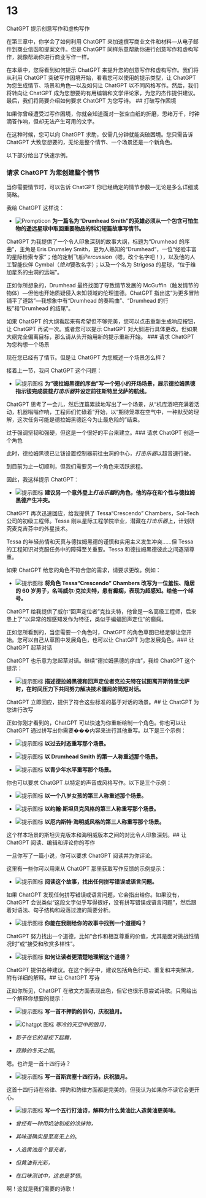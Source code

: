 # 13

ChatGPT 提示创意写作和虚构写作

在第三章中，你学会了如何利用 ChatGPT 来加速撰写商业文件和材料—从电子邮件到商业信函和提案文件。但是 ChatGPT 同样乐意帮助你进行创意写作和虚构写作，就像帮助你进行商业写作一样。

在本章中，您将看到如何提示 ChatGPT 来提升您的创意写作和虚构写作。我们将从利用 ChatGPT 突破写作困境开始，看看您可以使用的提示类型，让 ChatGPT 为您生成情节、场景和角色—以及如何让 ChatGPT 以不同风格写作。然后，我们将转向让 ChatGPT 成为您想要的有用编辑和文学评论家，为您的杰作提供建议。最后，我们将简要介绍如何要求 ChatGPT 为您写诗。  ## 打破写作困境

如果你曾经遭受过写作困境，你就会知道面对一张空白纸的折磨，思绪万千，时钟滴答作响，但却无法产生可用的文字。

在这种时候，您可以向 ChatGPT 求助，仅需几分钟就能突破困境。您只需告诉 ChatGPT 大致您想要的，无论是整个情节、一个场景还是一个新角色。

以下部分给出了快速示例。

### 请求 ChatGPT 为您创建整个情节

当你需要情节时，可以告诉 ChatGPT 你已经确定的情节参数—无论是多么详细或简略。

我给 ChatGPT 这样说：

+   ![Prompticon](img/prompticon.png) **为一篇名为“Drumhead Smith”的英雄必须从一个包含可怕生物的遥远星球中取回重要物品的科幻短篇故事写情节。**

ChatGPT 为我提供了一个令人印象深刻的故事大纲，标题为“Drumhead 的序曲”，主角是 Eris Drumsley Smith，更为人熟知的“Drumhead”，一位“经验丰富的星际检索专家”；他的定制飞船*Percussion*（嗯，改个名字吧！），以及他的人工智能伙伴 Cymbal（*绝对*要改名字）；以及一个名为 Strigosa 的星球，“位于维加星系的虫洞的远端”。

正如你所想象的，Drumhead 最终找回了导致情节发展的 McGuffin（触发情节的物体）—但他也开始质疑侵入未知领域的伦理道德。ChatGPT 指出这“为更多冒险铺平了道路”—我想象中有“Drumhead 的奏鸣曲”、“Drumhead 的行板”和“Drumhead 的结尾”。

如果 ChatGPT 的大纲看起来有希望但不够完美，您可以点击重新生成响应按钮，让 ChatGPT 再试一次。或者您可以提示 ChatGPT 对大纲进行具体更改。但如果大纲完全偏离目标，那么请从头开始用新的提示重新开始。  ### 请求 ChatGPT 为您构想一个场景

现在您已经有了情节。但是让 ChatGPT 为您概述一个场景怎么样？

接着上一节，我问 ChatGPT 这个问题：

+   ![提示图标](img/prompticon.png) **为“德拉姆黑德的序曲”写一个短小的开场场景，展示德拉姆黑德指示钹完成装载*打击乐器*并设定前往斯特里戈萨的航线。**

ChatGPT 思考了一会儿，然后连篇累牍地写出了一个场景，从“机库酒吧充满着活动，机器嗡嗡作响，工程师们忙碌着”开始，以“期待笼罩在空气中，一种默契的理解，这次任务可能是德拉姆黑德迄今为止最危险的”结束。

过于强调坚韧和强硬，但这是一个很好的平台来建立。### 请求 ChatGPT 创造一个角色

此时，德拉姆黑德已让钹设置控制器前往虫洞的中心，*打击乐器*以超音速行驶。

到目前为止一切顺利，但我们需要另一个角色来活跃旅程。

因此，我这样提示 ChatGPT：

+   ![提示图标](img/prompticon.png) **建议另一个意外登上*打击乐器*的角色，他的存在和个性与德拉姆黑德产生冲突。**

ChatGPT 再次迅速回应，给我提供了 Tessa“Crescendo” Chambers，Sol-Tech 公司的初级工程师。Tessa 刚从星际工程学院毕业，潜藏在*打击乐器*上，计划研究麦克吉芬中的外星技术。

Tessa 的年轻热情和天真与德拉姆黑德的谨慎和实用主义发生冲突……但 Tessa 的工程知识对克服任务中的障碍至关重要。Tessa 和德拉姆黑德彼此之间逐渐尊重。

如果 ChatGPT 给您的角色不符合您的需求，请要求更改。例如：

+   ![提示图标](img/prompticon.png) **将角色 Tessa“Crescendo” Chambers 改写为一位羞怯、隐居的 60 岁男子，名叫威尔·克拉夫特，患有癫痫，表现为超感知。给他一个绰号。**

ChatGPT 给我提供了威尔“回声定位者”克拉夫特，他曾是一名高级工程师，后来患上了“以异常的超感知发作为特征，类似于蝙蝠回声定位”的癫痫。

正如您所看到的，当您需要一个角色时，ChatGPT 的角色草图已经足够让您开始。您可以自己从草图中发展角色，也可以让 ChatGPT 为您发展角色。### 让 ChatGPT 起草对话

ChatGPT 也乐意为您起草对话。继续“德拉姆黑德的序曲”，我给 ChatGPT 这个提示：

+   ![提示图标](img/prompticon.png) **描述德拉姆黑德和回声定位者克拉夫特在试图离开斯特里戈萨时，在时间压力下共同努力解决技术僵局的简短对话。**

ChatGPT 立即回应，提供了符合这些标准的基于对话的场景。## 让 ChatGPT 为您进行改写

正如你刚才看到的，ChatGPT 可以快速为你重新绘制一个角色。你也可以让 ChatGPT 通过拼写出你需要���内容来进行其他重写。以下是三个示例：

+   ![提示图标](img/prompticon.png) **以过去时态重写那个场景。**

+   ![提示图标](img/prompticon.png) **以 Drumhead Smith 的第一人称重述那个场景。**

+   ![提示图标](img/prompticon.png) **以青少年水平重写那个场景。**

你也可以要求 ChatGPT 以特定的声音或风格写作。以下是三个示例：

+   ![提示图标](img/prompticon.png) **以一个八岁女孩的第三人称重述那个场景。**

+   ![提示图标](img/prompticon.png) **以约翰·斯坦贝克风格的第三人称重写那个场景。**

+   ![提示图标](img/prompticon.png) **以厄内斯特·海明威风格的第三人称重写那个场景。**

这个样本场景的斯坦贝克版本和海明威版本之间的对比令人印象深刻。## 让 ChatGPT 阅读、编辑和评论你的写作

一旦你写了一篇小说，你可以要求 ChatGPT 阅读并为你评论。

这里有一些你可以用来从 ChatGPT 那里获取写作反馈的示例提示：

+   ![提示图标](img/prompticon.png) **阅读这个故事，找出任何拼写错误或语言问题。**

如果 ChatGPT 发现任何拼写错误或语言问题，它会指出给你。如果没有，ChatGPT 会说类似“这段文字似乎写得很好，没有拼写错误或语言问题”，然后跟着对语法、句子结构和段落过渡的简要分析。

+   ![提示图标](img/prompticon.png) **你能在我刚给你的故事中找到一个道德吗？**

ChatGPT 努力找出一个道德，比如“合作和相互尊重的价值，尤其是面对挑战性情况时”或“接受和欣赏多样性”。

+   ![提示图标](img/prompticon.png) **如何让读者更清楚地理解这个道德？**

ChatGPT 提供各种建议。在这个例子中，建议包括角色行动、重复和冲突解决，附有详细的解释。## 让 ChatGPT 写诗

正如你所见，ChatGPT 在散文方面表现出色，但它也很乐意尝试诗歌。只需给出一个解释你想要的提示：

+   ![提示图标](img/prompticon.png) **写一首不押韵的俳句，庆祝狼月。**

+   ![Chatgpt 图标](img/chatgpticon.png) *寒冷的天空中的狼月，*

+   *影子在它的凝视下起舞，*

+   *寂静的冬天之眼*。

嗯。也许是一首十四行诗？

+   ![提示图标](img/prompticon.png) **写一首斯宾塞十四行诗，庆祝狼月。**

这首十四行诗在格律、押韵和韵律方面都是完美的，但我认为如果你不读它会更开心。

+   ![提示图标](img/prompticon.png) **写一个五行打油诗，解释为什么黄油比人造黄油更美味。**

+   *曾经有一种用奶油制成的涂抹物，*

+   *其味道确实是至高无上的*。

+   *人造黄油是个冒充者，*

+   *但黄油有光彩，*

+   *在口味测试中，这总是梦想*。

啊！这就是我们需要的诗歌！
